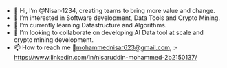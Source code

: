 - 👋 Hi, I’m @Nisar-1234, creating teams to bring more value and change.
- 👀 I’m interested in Software development, Data Tools and Crypto Mining.
- 🌱 I’m currently learning Datastructure and Algorithms.
- 💞️ I’m looking to collaborate on developing AI Data tool at scale and crypto mining development.
- 📫 How to reach me 📧mohammednisar623@gmail.com, :- https://www.linkedin.com/in/nisaruddin-mohammed-2b2150137/

<!---
Nisar-1234/Nisar-1234 is a ✨ special ✨ repository because its `README.md` (this file) appears on your GitHub profile.
You can click the Preview link to take a look at your changes.
--->
